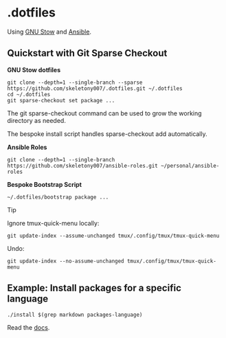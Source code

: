 # .dotfiles

Using [GNU Stow] and [Ansible].

## Quickstart with Git Sparse Checkout

**GNU Stow dotfiles**

```
git clone --depth=1 --single-branch --sparse https://github.com/skeletony007/.dotfiles.git ~/.dotfiles
cd ~/.dotfiles
git sparse-checkout set package ...
```

The git sparse-checkout command can be used to grow the working directory as
needed.

The bespoke install script handles sparse-checkout add automatically.

**Ansible Roles**

```
git clone --depth=1 --single-branch https://github.com/skeletony007/ansible-roles.git ~/personal/ansible-roles
```

**Bespoke Bootstrap Script**

```
~/.dotfiles/bootstrap package ...
```

> [!TIP]
> Ignore tmux-quick-menu locally:
>
> ```
> git update-index --assume-unchanged tmux/.config/tmux/tmux-quick-menu
> ```
>
> Undo:
>
> ```
> git update-index --no-assume-unchanged tmux/.config/tmux/tmux-quick-menu
> ```

## Example: Install packages for a specific language

```
./install $(grep markdown packages-language)
```

Read the [docs](/docs/stow-packages.md#stow-packages).

[Ansible]: https://github.com/ansible/ansible
[GNU Stow]: https://www.gnu.org/software/stow/
